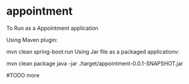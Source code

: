 # appointment
To Run as a Appointment application

Using Maven plugin:

mvn clean spring-boot:run
Using Jar file as a packaged applicationv:

mvn clean package
java -jar ./target/appointment-0.0.1-SNAPSHOT.jar

#TODO more
